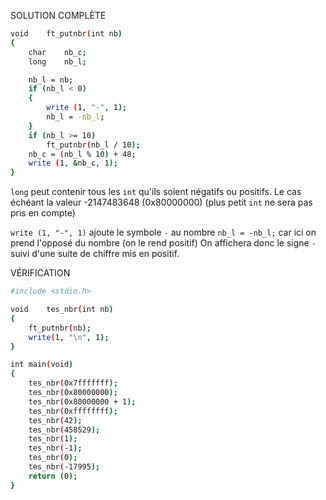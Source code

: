 SOLUTION COMPLÈTE
```bash
void    ft_putnbr(int nb)
{
    char    nb_c;
    long    nb_l;

    nb_l = nb;
    if (nb_l < 0)
    {
        write (1, "-", 1);
        nb_l = -nb_l;
    }
    if (nb_l >= 10)
        ft_putnbr(nb_l / 10);
    nb_c = (nb_l % 10) + 48;
    write (1, &nb_c, 1);
}
```

`long` peut contenir tous les `int` qu'ils soient négatifs ou positifs. Le cas échéant la valeur -2147483648 (0x80000000) (plus petit `int` ne sera pas pris en compte)

`write (1, "-", 1)` ajoute le symbole `-` au nombre
`nb_l = -nb_l;` car ici on prend l'opposé du nombre (on le rend positif)
On affichera donc le signe `-` suivi d'une suite de chiffre mis en positif.

VÉRIFICATION
```bash
#include <stdio.h>

void    tes_nbr(int nb)
{
    ft_putnbr(nb);
    write(1, "\n", 1);
}

int main(void)
{
    tes_nbr(0x7fffffff);
    tes_nbr(0x80000000);
    tes_nbr(0x80000000 + 1);
    tes_nbr(0xffffffff);
    tes_nbr(42);
    tes_nbr(458529);
    tes_nbr(1);
    tes_nbr(-1);
    tes_nbr(0);
    tes_nbr(-17995);
    return (0);
}
```